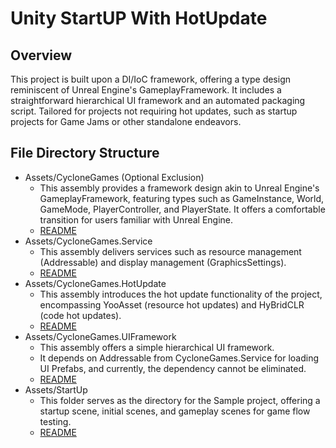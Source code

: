 # Unity StartUP With HotUpdate
## Overview
This project is built upon a DI/IoC framework, offering a type design reminiscent of Unreal Engine's GameplayFramework. It includes a straightforward hierarchical UI framework and an automated packaging script. Tailored for projects not requiring hot updates, such as startup projects for Game Jams or other standalone endeavors.
## File Directory Structure
-   Assets/CycloneGames (Optional Exclusion)
    -   This assembly provides a framework design akin to Unreal Engine's GameplayFramework, featuring types such as GameInstance, World, GameMode, PlayerController, and PlayerState. It offers a comfortable transition for users familiar with Unreal Engine.
    -   [README](./UnityStartUp/Assets/CycloneGames/README.md)
-   Assets/CycloneGames.Service
    -   This assembly delivers services such as resource management (Addressable) and display management (GraphicsSettings).
    -   [README](./UnityStartUp/Assets/CycloneGames.Service/README.md)
-   Assets/CycloneGames.HotUpdate
    -   This assembly introduces the hot update functionality of the project, encompassing YooAsset (resource hot updates) and HyBridCLR (code hot updates).
    -   [README](./UnityStartUp/Assets/CycloneGames.HotUpdate/README.md)
-   Assets/CycloneGames.UIFramework
    -   This assembly offers a simple hierarchical UI framework.
    -   It depends on Addressable from CycloneGames.Service for loading UI Prefabs, and currently, the dependency cannot be eliminated.
    -   [README](./UnityStartUp/Assets/CycloneGames.UIFramework/README.md)
-   Assets/StartUp
    -   This folder serves as the directory for the Sample project, offering a startup scene, initial scenes, and gameplay scenes for game flow testing.
    -   [README](./UnityStartUp/Assets/StartUp/README.md)